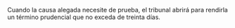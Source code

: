 Cuando la causa alegada necesite de prueba, el tribunal abrirá para rendirla un término prudencial que no exceda de treinta días.